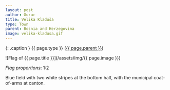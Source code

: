 ```yaml
---
layout: post
author: Gurur
title: Velika Kladuša
type: Town
parent: Bosnia and Herzegovina
image: velika-kladusa.gif
---
```

{: .caption }
{{ page.type }} ([{{ page.parent }}](/2019/03/30/bosnia-and-herzegovina.html))

![Flag of {{ page.title }}](/assets/img/{{ page.image }})

*Flag proportions*: 1:2

Blue field with two white stripes at the bottom half, with the municipal coat-of-arms at canton.
